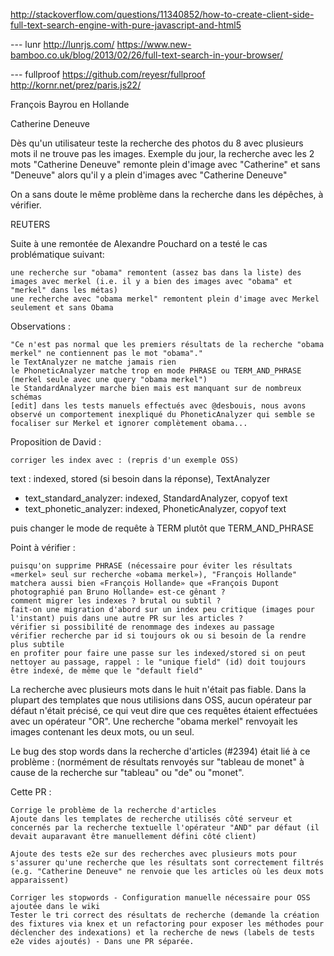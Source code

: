 

http://stackoverflow.com/questions/11340852/how-to-create-client-side-full-text-search-engine-with-pure-javascript-and-html5

--- lunr
http://lunrjs.com/
https://www.new-bamboo.co.uk/blog/2013/02/26/full-text-search-in-your-browser/

--- fullproof
https://github.com/reyesr/fullproof
http://kornr.net/prez/paris.js22/



François Bayrou en Hollande

Catherine Deneuve

Dès qu'un utilisateur teste la recherche des photos du 8 avec plusieurs mots il ne trouve pas les images. Exemple du jour, la recherche avec les 2 mots "Catherine Deneuve" remonte plein d'image avec "Catherine" et sans "Deneuve" alors qu'il y a plein d'images avec "Catherine Deneuve"

On a sans doute le même problème dans la recherche dans les dépêches, à vérifier.


REUTERS

Suite à une remontée de Alexandre Pouchard on a testé le cas problématique suivant:

    une recherche sur "obama" remontent (assez bas dans la liste) des images avec merkel (i.e. il y a bien des images avec "obama" et "merkel" dans les métas)
    une recherche avec "obama merkel" remontent plein d'image avec Merkel seulement et sans Obama





Observations :

    "Ce n'est pas normal que les premiers résultats de la recherche "obama merkel" ne contiennent pas le mot "obama"."
    le TextAnalyzer ne matche jamais rien
    le PhoneticAnalyzer matche trop en mode PHRASE ou TERM_AND_PHRASE (merkel seule avec une query "obama merkel")
    le StandardAnalyzer marche bien mais est manquant sur de nombreux schémas
    [edit] dans les tests manuels effectués avec @desbouis, nous avons observé un comportement inexpliqué du PhoneticAnalyzer qui semble se focaliser sur Merkel et ignorer complètement obama...

Proposition de David :

    corriger les index avec : (repris d'un exemple OSS)

text : indexed, stored (si besoin dans la réponse), TextAnalyzer
+  text_standard_analyzer: indexed, StandardAnalyzer, copyof text
+  text_phonetic_analyzer: indexed, PhoneticAnalyzer, copyof text

puis changer le mode de requête à TERM plutôt que TERM_AND_PHRASE

Point à vérifier :

    puisqu'on supprime PHRASE (nécessaire pour éviter les résultats «merkel» seul sur recherche «obama merkel»), "François Hollande" matchera aussi bien «François Hollande» que «François Dupont photographié pan Bruno Hollande» est-ce gênant ?
    comment migrer les indexes ? brutal ou subtil ?
    fait-on une migration d'abord sur un index peu critique (images pour l'instant) puis dans une autre PR sur les articles ?
    vérifier si possibilité de renommage des indexes au passage
    vérifier recherche par id si toujours ok ou si besoin de la rendre plus subtile
    en profiter pour faire une passe sur les indexed/stored si on peut nettoyer au passage, rappel : le "unique field" (id) doit toujours être indexé, de même que le "default field"




La recherche avec plusieurs mots dans le huit n'était pas fiable. Dans la plupart des templates que nous utilisions dans OSS, aucun opérateur par défaut n'était précisé, ce qui veut dire que ces requêtes étaient effectuées avec un opérateur "OR". Une recherche "obama merkel" renvoyait les images contenant les deux mots, ou un seul.

Le bug des stop words dans la recherche d'articles (#2394) était lié à ce problème : (normément de résultats renvoyés sur "tableau de monet" à cause de la recherche sur "tableau" ou "de" ou "monet".

Cette PR :

    Corrige le problème de la recherche d'articles
    Ajoute dans les templates de recherche utilisés côté serveur et concernés par la recherche textuelle l'opérateur "AND" par défaut (il devait auparavant être manuellement défini côté client)

    Ajoute des tests e2e sur des recherches avec plusieurs mots pour s'assurer qu'une recherche que les résultats sont correctement filtrés (e.g. "Catherine Deneuve" ne renvoie que les articles où les deux mots apparaissent)

    Corriger les stopwords - Configuration manuelle nécessaire pour OSS ajoutée dans le wiki
    Tester le tri correct des résultats de recherche (demande la création des fixtures via knex et un refactoring pour exposer les méthodes pour déclencher des indexations) et la recherche de news (labels de tests e2e vides ajoutés) - Dans une PR séparée.



